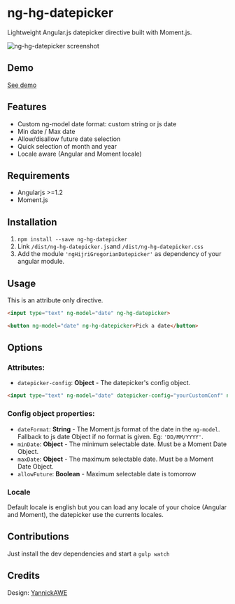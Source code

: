 ng-hg-datepicker
===

Lightweight Angular.js datepicker directive built with Moment.js.

![ng-hg-datepicker screenshot](http://i.imgur.com/m9Aawf2.png)

## Demo

[See demo](http://remiawe.github.io/ng-hg-datepicker/)

## Features
* Custom ng-model date format: custom string or js date
* Min date / Max date
* Allow/disallow future date selection
* Quick selection of month and year
* Locale aware (Angular and Moment locale)

## Requirements
* Angularjs >=1.2
* Moment.js

## Installation

1. `npm install --save ng-hg-datepicker`
2. Link `/dist/ng-hg-datepicker.js`and `/dist/ng-hg-datepicker.css`
3. Add the module `'ngHijriGregorianDatepicker'` as dependency of your angular module.

## Usage

This is an attribute only directive.

```html
<input type="text" ng-model="date" ng-hg-datepicker>
```

```html
<button ng-model="date" ng-hg-datepicker>Pick a date</button>
```

## Options

### Attributes:
* `datepicker-config`: **Object** - The datepicker's config object.

```html
<input type="text" ng-model="date" datepicker-config="yourCustomConf" ng-hg-datepicker>Pick a date</button>
```

### Config object properties:

* `dateFormat`: **String** - The Moment.js format of the date in the `ng-model`. Fallback to js date Object if no format is given. Eg: `'DD/MM/YYYY'`.
* `minDate`: **Object** - The minimum selectable date. Must be a Moment Date Object.
* `maxDate`: **Object** - The maximum selectable date. Must be a Moment Date Object.
* `allowFuture`: **Boolean** - Maximum selectable date is tomorrow

### Locale
Default locale is english but you can load any locale of your choice (Angular and Moment), the datepicker use the currents locales.

## Contributions
Just install the dev dependencies and start a `gulp watch`

## Credits
Design: [YannickAWE](https://github.com/YannickAWE)
